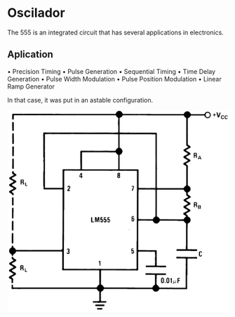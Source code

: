 # Oscilador

The 555 is an integrated circuit that has several applications in electronics.

## Aplication
• Precision Timing
• Pulse Generation
• Sequential Timing
• Time Delay Generation
• Pulse Width Modulation
• Pulse Position Modulation
• Linear Ramp Generator

In that case, it was put in an astable configuration.

![alt text](https://raw.githubusercontent.com/UmVitor/Oscilador_555/master/image.png)
